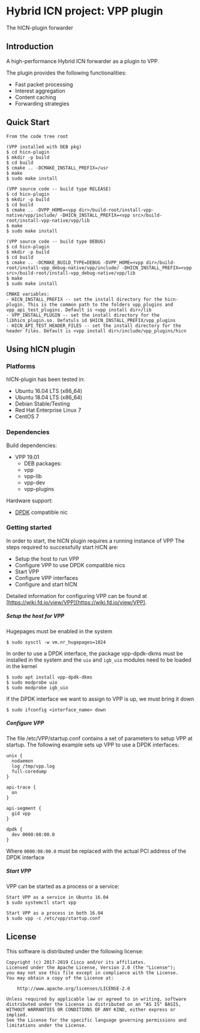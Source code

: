 Hybrid ICN project: VPP plugin
==============================

The hICN-plugin forwarder

## Introduction ##

A high-performance Hybrid ICN forwarder as a plugin to VPP.

The plugin provides the following functionalities:

 - Fast packet processing
 - Interest aggregation
 - Content caching
 - Forwarding strategies

## Quick Start ##
```
From the code tree root

(VPP installed with DEB pkg)
$ cd hicn-plugin
$ mkdir -p build
$ cd build
$ cmake .. -DCMAKE_INSTALL_PREFIX=/usr
$ make
$ sudo make install

(VPP source code -- build type RELEASE)
$ cd hicn-plugin
$ mkdir -p build
$ cd build
$ cmake .. -DVPP_HOME=<vpp dir>/build-root/install-vpp-native/vpp/include/ -DHICN_INSTALL_PREFIX=<vpp src>/build-root/install-vpp-native/vpp/lib
$ make
$ sudo make install

(VPP source code -- build type DEBUG)
$ cd hicn-plugin
$ mkdir -p build
$ cd build
$ cmake .. -DCMAKE_BUILD_TYPE=DEBUG -DVPP_HOME=<vpp dir>/build-root/install-vpp_debug-native/vpp/include/ -DHICN_INSTALL_PREFIX=<vpp src>/build-root/install-vpp_debug-native/vpp/lib
$ make
$ sudo make install

CMAKE variables:
- HICN_INSTALL_PREFIX -- set the install directory for the hicn-plugin. This is the common path to the folders vpp_plugins and vpp_api_test_plugins. Default is <vpp install dir>/lib
- VPP_INSTALL_PLUGIN -- set the install directory for the libhicn_plugin.so. Defatuls id $HICN_INSTALL_PREFIX/vpp_plugins
- HICN_API_TEST_HEADER_FILES -- set the install directory for the header files. Default is <vpp install dir>/include/vpp_plugins/hicn
```

## Using hICN plugin ##

### Platforms ###

hICN-plugin has been tested in:

- Ubuntu 16.04 LTS (x86_64)
- Ubuntu 18.04 LTS (x86_64)
- Debian Stable/Testing
- Red Hat Enterprise Linux 7
- CentOS 7


### Dependencies ###

Build dependencies:

- VPP 19.01
  - DEB packages:
  - vpp
  - vpp-lib
  - vpp-dev
  - vpp-plugins

Hardware support:

- [DPDK](http://DPDK.org/) compatible nic

### Getting started ###
In order to start, the hICN plugin requires a running instance of VPP
The steps required to successfully start hICN are:

- Setup the host to run VPP
- Configure VPP to use DPDK compatible nics
- Start VPP
- Configure VPP interfaces
- Configure and start hICN

Detailed information for configuring VPP can be found at [https://wiki.fd.io/view/VPP](https://wiki.fd.io/view/VPP).

##### Setup the host for VPP #####

Hugepages must be enabled in the system

```
$ sudo sysctl -w vm.nr_hugepages=1024
```

In order to use a DPDK interface, the package vpp-dpdk-dkms must be installed in the system and the `uio` and `igb_uio` modules need to be loaded in the kernel

```
$ sudo apt install vpp-dpdk-dkms
$ sudo modprobe uio
$ sudo modprobe igb_uio
```

If the DPDK interface we want to assign to VPP is up, we must bring it down

```
$ sudo ifconfig <interface_name> down
```

##### Configure VPP #####
The file /etc/VPP/startup.conf contains a set of parameters to setup VPP at startup.
The following example sets up VPP to use a DPDK interfaces:

``` shell
unix {
  nodaemon
  log /tmp/vpp.log
  full-coredump
}

api-trace {
  on
}

api-segment {
  gid vpp
}

dpdk {
  dev 0000:08:00.0
}
```
Where `0000:08:00.0` must be replaced with the actual PCI address of the DPDK interface

##### Start VPP #####

VPP can be started as a process or a service:

``` shell
Start VPP as a service in Ubuntu 16.04
$ sudo systemctl start vpp

Start VPP as a process in both 16.04
$ sudo vpp -c /etc/vpp/startup.conf

```

## License ##

This software is distributed under the following license:

```
Copyright (c) 2017-2019 Cisco and/or its affiliates.
Licensed under the Apache License, Version 2.0 (the "License");
you may not use this file except in compliance with the License.
You may obtain a copy of the License at:

    http://www.apache.org/licenses/LICENSE-2.0

Unless required by applicable law or agreed to in writing, software
distributed under the License is distributed on an "AS IS" BASIS,
WITHOUT WARRANTIES OR CONDITIONS OF ANY KIND, either express or implied.
See the License for the specific language governing permissions and
limitations under the License.
```